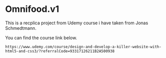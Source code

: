 # Omnifood.v1
This is a recplica project from Udemy course i have taken from Jonas Schmedtmann.

You can find the course link below.
```
https://www.udemy.com/course/design-and-develop-a-killer-website-with-html5-and-css3/?referralCode=93317126211B2A500938
```
